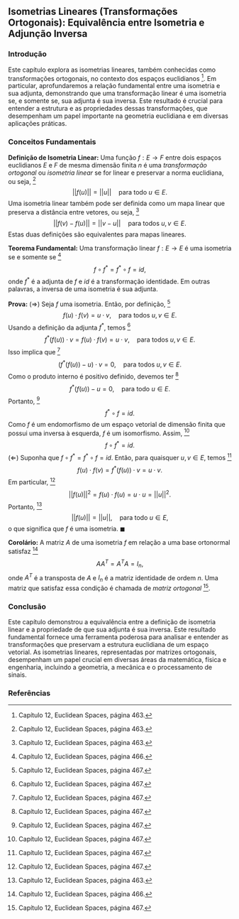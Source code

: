 ## Isometrias Lineares (Transformações Ortogonais): Equivalência entre Isometria e Adjunção Inversa

### Introdução
Este capítulo explora as isometrias lineares, também conhecidas como transformações ortogonais, no contexto dos espaços euclidianos [^463]. Em particular, aprofundaremos a relação fundamental entre uma isometria e sua adjunta, demonstrando que uma transformação linear é uma isometria se, e somente se, sua adjunta é sua inversa. Este resultado é crucial para entender a estrutura e as propriedades dessas transformações, que desempenham um papel importante na geometria euclidiana e em diversas aplicações práticas.

### Conceitos Fundamentais
**Definição de Isometria Linear:**
Uma função $f: E \rightarrow F$ entre dois espaços euclidianos $E$ e $F$ de mesma dimensão finita $n$ é uma *transformação ortogonal* ou *isometria linear* se for linear e preservar a norma euclidiana, ou seja, [^463]
$$||f(u)|| = ||u|| \quad \text{para todo } u \in E.$$
Uma isometria linear também pode ser definida como um mapa linear que preserva a distância entre vetores, ou seja, [^463]
$$||f(v) - f(u)|| = ||v - u|| \quad \text{para todos } u, v \in E.$$
Estas duas definições são equivalentes para mapas lineares.

**Teorema Fundamental:**
Uma transformação linear $f: E \rightarrow E$ é uma isometria se e somente se [^466]
$$f \circ f^* = f^* \circ f = id,$$
onde $f^*$ é a adjunta de $f$ e $id$ é a transformação identidade. Em outras palavras, a inversa de uma isometria é sua adjunta.

**Prova:**
$(\Rightarrow)$ Seja $f$ uma isometria. Então, por definição, [^467]
$$f(u) \cdot f(v) = u \cdot v, \quad \text{para todos } u, v \in E.$$
Usando a definição da adjunta $f^*$, temos [^467]
$$f^*(f(u)) \cdot v = f(u) \cdot f(v) = u \cdot v, \quad \text{para todos } u, v \in E.$$
Isso implica que [^467]
$$(f^*(f(u)) - u) \cdot v = 0, \quad \text{para todos } u, v \in E.$$
Como o produto interno é positivo definido, devemos ter [^467]
$$f^*(f(u)) - u = 0, \quad \text{para todo } u \in E.$$
Portanto, [^467]
$$f^* \circ f = id.$$
Como $f$ é um endomorfismo de um espaço vetorial de dimensão finita que possui uma inversa à esquerda, $f$ é um isomorfismo. Assim, [^467]
$$f \circ f^* = id.$$
$(\Leftarrow)$ Suponha que $f \circ f^* = f^* \circ f = id$. Então, para quaisquer $u, v \in E$, temos [^467]
$$f(u) \cdot f(v) = f^*(f(u)) \cdot v = u \cdot v.$$
Em particular, [^467]
$$||f(u)||^2 = f(u) \cdot f(u) = u \cdot u = ||u||^2.$$
Portanto, [^463]
$$||f(u)|| = ||u||, \quad \text{para todo } u \in E,$$
o que significa que $f$ é uma isometria. $\blacksquare$

**Corolário:** A matriz $A$ de uma isometria $f$ em relação a uma base ortonormal satisfaz [^466]
$$AA^T = A^TA = I_n,$$
onde $A^T$ é a transposta de $A$ e $I_n$ é a matriz identidade de ordem $n$. Uma matriz que satisfaz essa condição é chamada de *matriz ortogonal* [^467].

### Conclusão
Este capítulo demonstrou a equivalência entre a definição de isometria linear e a propriedade de que sua adjunta é sua inversa. Este resultado fundamental fornece uma ferramenta poderosa para analisar e entender as transformações que preservam a estrutura euclidiana de um espaço vetorial. As isometrias lineares, representadas por matrizes ortogonais, desempenham um papel crucial em diversas áreas da matemática, física e engenharia, incluindo a geometria, a mecânica e o processamento de sinais.

### Referências
[^463]: Capítulo 12, Euclidean Spaces, página 463.
[^466]: Capítulo 12, Euclidean Spaces, página 466.
[^467]: Capítulo 12, Euclidean Spaces, página 467.
<!-- END -->